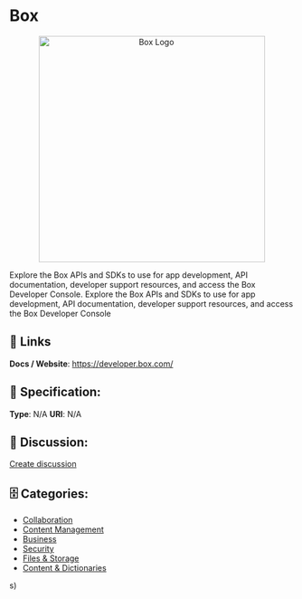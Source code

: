 # Box
<p align="center">
    <img width="400" src="https://raw.githubusercontent.com/apis-list/apis-list/main/apis/box/logo_256x256.png" alt="Box Logo"/>
</p>

Explore the Box APIs and SDKs to use for app development,
API documentation, developer support resources, and access
the Box Developer Console.  Explore the Box APIs and SDKs to use for app development,
API documentation, developer support resources, and access
the Box Developer Console

##  🔗 Links
**Docs / Website**: https://developer.box.com/

## 🧬 Specification:
**Type**: N/A
**URI**: N/A

## 💬 Discussion:
[Create discussion](https://github.com/apis-list/apis-list/discussions/new)

## 🗄️ Categories:
- [Collaboration](https://github.com/apis-list/apis-list#collaboration)
- [Content Management](https://github.com/apis-list/apis-list#content-management)
- [Business](https://github.com/apis-list/apis-list#business)
- [Security](https://github.com/apis-list/apis-list#security)
- [Files & Storage](https://github.com/apis-list/apis-list#files--storage)
- [Content & Dictionaries](https://github.com/apis-list/apis-list#content--dictionaries)



s)







